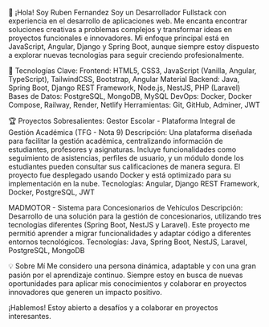 👋 ¡Hola! Soy Ruben Fernandez
Soy un Desarrollador Fullstack con experiencia en el desarrollo de aplicaciones web. Me encanta encontrar soluciones creativas a problemas complejos y transformar ideas en proyectos funcionales e innovadores. Mi enfoque principal está en JavaScript, Angular, Django y Spring Boot, aunque siempre estoy dispuesto a explorar nuevas tecnologías para seguir creciendo profesionalmente.

🚀 Tecnologías Clave:
Frontend:
HTML5, CSS3, JavaScript (Vanilla, Angular, TypeScript), TailwindCSS, Bootstrap, Angular Material
Backend:
Java, Spring Boot, Django REST Framework, Node.js, NestJS, PHP (Laravel)
Bases de Datos:
PostgreSQL, MongoDB, MySQL
DevOps:
Docker, Docker Compose, Railway, Render, Netlify
Herramientas:
Git, GitHub, Adminer, JWT

🏆 Proyectos Sobresalientes:
Gestor Escolar - Plataforma Integral de Gestión Académica (TFG - Nota 9)
Descripción:
Una plataforma diseñada para facilitar la gestión académica, centralizando información de estudiantes, profesores y asignaturas. Incluye funcionalidades como seguimiento de asistencias, perfiles de usuario, y un módulo donde los estudiantes pueden consultar sus calificaciones de manera segura. El proyecto fue desplegado usando Docker y está optimizado para su implementación en la nube.
Tecnologías: Angular, Django REST Framework, Docker, PostgreSQL, JWT

MADMOTOR - Sistema para Concesionarios de Vehículos
Descripción:
Desarrollo de una solución para la gestión de concesionarios, utilizando tres tecnologías diferentes (Spring Boot, NestJS y Laravel). Este proyecto me permitió aprender a migrar funcionalidades y adaptar código a diferentes entornos tecnológicos.
Tecnologías: Java, Spring Boot, NestJS, Laravel, PostgreSQL, MongoDB

💡 Sobre Mí
Me considero una persona dinámica, adaptable y con una gran pasión por el aprendizaje continuo. Siempre estoy en busca de nuevas oportunidades para aplicar mis conocimientos y colaborar en proyectos innovadores que generen un impacto positivo.

¡Hablemos! Estoy abierto a desafíos y a colaborar en proyectos interesantes.

